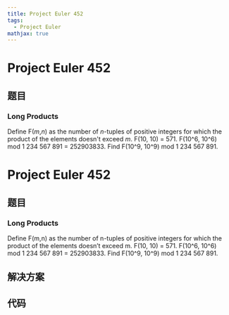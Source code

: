```yaml
---
title: Project Euler 452
tags:
  - Project Euler
mathjax: true
---
```

<escape><!-- more --></escape>
    
# Project Euler 452
## 题目
### Long Products

Define F(<var>m</var>,<var>n</var>) as the number of <var>n</var>-tuples of positive integers for which the product of the elements doesn't exceed <var>m</var>.
F(10, 10) = 571.
F(10^6, 10^6) mod 1 234 567 891 = 252903833.
Find F(10^9, 10^9) mod 1 234 567 891.



# Project Euler 452
## 题目
### Long Products

Define F(m,n) as the number of n-tuples of positive integers for which the product of the elements doesn’t exceed m.
F(10, 10) = 571.
F(10^6, 10^6) mod 1&nbsp;234&nbsp;567&nbsp;891 = 252903833.
Find F(10^9, 10^9) mod 1&nbsp;234&nbsp;567&nbsp;891.


## 解决方案


## 代码


